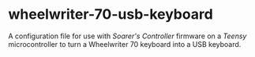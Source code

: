 # wheelwriter-70-usb-keyboard
A configuration file for use with *Soarer's Controller* firmware on a *Teensy* microcontroller to turn a Wheelwriter 70 keyboard into a USB keyboard.
